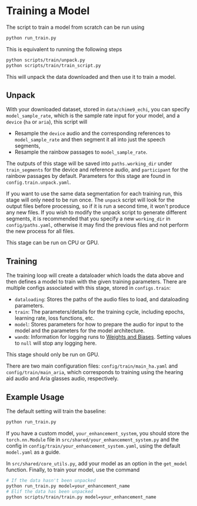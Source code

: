 # Training a Model

The script to train a model from scratch can be run using

```bash
python run_train.py
```

This is equivalent to running the following steps

```bash
python scripts/train/unpack.py
python scripts/train/train_script.py
```

This will unpack the data downloaded and then use it to train a model.

## Unpack

With your downloaded dataset, stored in `data/chime9_echi`, you can specify
`model_sample_rate`, which is the sample rate input for your model, and a
`device` (`ha` or `aria`), this script will

- Resample the `device` audio and the corresponding references to
`model_sample_rate` and then segment it all into just the speech segments,
- Resample the rainbow passages to `model_sample_rate`.

The outputs of this stage will be saved into `paths.working_dir` under
`train_segments` for the device and reference audio, and `participant` for the
rainbow passages by default. Parameters for this stage are found in
`config.train.unpack.yaml`.

If you want to use the same data segmentation for each training run, this
stage will only need to be run once. The `unpack` script will look for the
output files before processing, so if it is run a second time, it won't
produce any new files. If you wish to modify the unpack script to generate
different segments, it is recommended that you specify a new `working_dir` in
`config/paths.yaml`, otherwise it may find the previous files and not perform
the new process for all files.

This stage can be run on CPU or GPU.

## Training

The training loop will create a dataloader which loads the data above and
then defines a model to train with the given training parameters. There are
multiple configs associated with this stage, stored in `configs.train`:

- `dataloading`: Stores the paths of the audio files to load, and dataloading
parameters.
- `train`: The parameters/details for the training cycle, including epochs,
learning rate, loss functions, etc.
- `model`: Stores parameters for how to prepare the audio for input to the
model and the parameters for the model architecture.
- `wandb`: Information for logging runs to
[Weights and Biases](https://wandb.ai/site/models/). Setting values to `null`
will stop any logging here.

This stage should only be run on GPU.

There are two main configuration files: `config/train/main_ha.yaml` and
`config/train/main_aria`, which corresponds to training using the hearing aid
audio and Aria glasses audio, respectively.

## Example Usage

The default setting will train the baseline:

```bash
python run_train.py
```

If you have a custom model, `your_enhancement_system`, you should store the
`torch.nn.Module` file in `src/shared/your_enhancement_system.py` and the
config in `config/train/your_enhancement_system.yaml`, using the default
`model.yaml` as a guide.

In `src/shared/core_utils.py`, add your model as an option in the `get_model`
function. Finally, to train your model, use the command

```bash
# If the data hasn't been unpacked
python run_train.py model=your_enhancement_name
# Elif the data has been unpacked
python scripts/train/train.py model=your_enhancement_name
```
